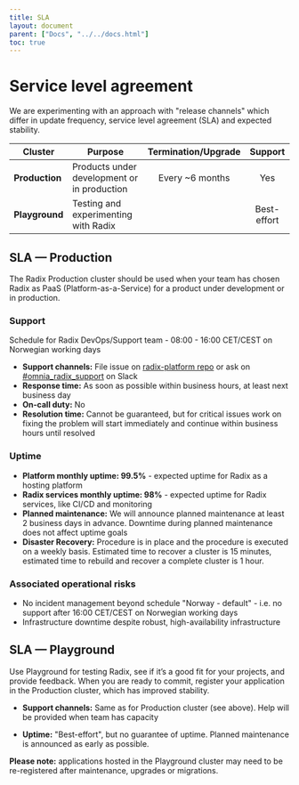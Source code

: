 ```yaml
---
title: SLA
layout: document
parent: ["Docs", "../../docs.html"]
toc: true
---
```


# Service level agreement

We are experimenting with an approach with "release channels" which differ in update frequency, service level agreement (SLA) and expected stability.

| Cluster        | Purpose                                     | Termination/Upgrade |   Support   |
| -------------- | ------------------------------------------- | :-----------------: | :---------: |
| **Production** | Products under development or in production |   Every ~6 months   |     Yes     |
| **Playground** | Testing and experimenting with Radix        |                     | Best-effort |

## SLA — Production

The Radix Production cluster should be used when your team has chosen Radix as PaaS (Platform-as-a-Service) for a product under development or in production.

### Support

Schedule for Radix DevOps/Support team - 08:00 - 16:00 CET/CEST on Norwegian working days

- **Support channels:** File issue on [radix-platform repo](https://github.com/equinor/radix-platform/issues) or ask on [#omnia_radix_support](https://equinor.slack.com/messages/CBKM6N2JY) on Slack
- **Response time:** As soon as possible within business hours, at least next business day
- **On-call duty:** No
- **Resolution time:** Cannot be guaranteed, but for critical issues work on fixing the problem will start immediately and continue within business hours until resolved

### Uptime

- **Platform monthly uptime: 99.5%** - expected uptime for Radix as a hosting platform
- **Radix services monthly uptime: 98%** - expected uptime for Radix services, like CI/CD and monitoring
- **Planned maintenance:** We will announce planned maintenance at least 2 business days in advance. Downtime during planned maintenance does not affect uptime goals
- **Disaster Recovery:** Procedure is in place and the procedure is executed on a weekly basis. Estimated time to recover a cluster is 15 minutes, estimated time to rebuild and recover a complete cluster is 1 hour. 

### Associated operational risks

- No incident management beyond schedule "Norway - default" - i.e. no support after 16:00 CET/CEST on Norwegian working days
- Infrastructure downtime despite robust, high-availability infrastructure


## SLA — Playground

Use Playground for testing Radix, see if it’s a good fit for your projects, and provide feedback. When you are ready to commit, register your application in the Production cluster, which has improved stability.

- **Support channels:** Same as for Production cluster (see above). Help will be provided when team has capacity

- **Uptime:** "Best-effort", but no guarantee of uptime. Planned maintenance is announced as early as possible.

**Please note:** applications hosted in the Playground cluster may need to be re-registered after maintenance, upgrades or migrations.
